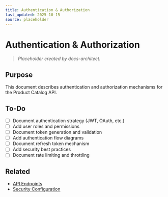 ```yaml
---
title: Authentication & Authorization
last_updated: 2025-10-15
source: placeholder
---
```


# Authentication & Authorization

> _Placeholder created by docs-architect._

## Purpose

This document describes authentication and authorization mechanisms for the Product Catalog API.

## To-Do

- [ ] Document authentication strategy (JWT, OAuth, etc.)
- [ ] Add user roles and permissions
- [ ] Document token generation and validation
- [ ] Add authentication flow diagrams
- [ ] Document refresh token mechanism
- [ ] Add security best practices
- [ ] Document rate limiting and throttling

## Related

- [API Endpoints](./Endpoints.md)
- [Security Configuration](../03-Development/Configuration.md)
